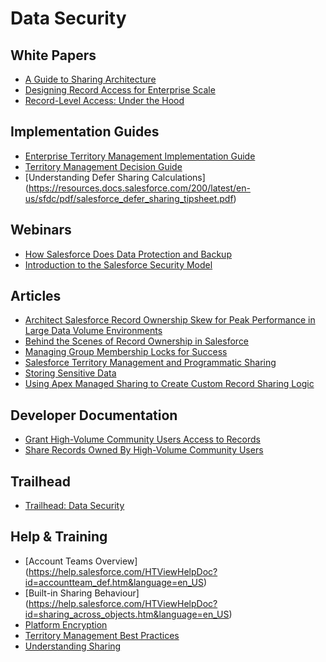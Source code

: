 # Data Security

## White Papers

* [A Guide to Sharing Architecture](http://resources.docs.salesforce.com/200/6/en-us/sfdc/pdf/sharing_architecture.pdf)
* [Designing Record Access for Enterprise Scale](https://resources.docs.salesforce.com/200/latest/en-us/sfdc/pdf/draes.pdf)
* [Record-Level Access: Under the Hood](https://resources.docs.salesforce.com/200/latest/en-us/sfdc/pdf/salesforce_record_access_under_the_hood.pdf)

## Implementation Guides

* [Enterprise Territory Management Implementation Guide](http://resources.docs.salesforce.com/200/12/en-us/sfdc/pdf/salesforce_implementing_territory_mgmt2_guide.pdf) 
* [Territory Management Decision Guide](https://resources.docs.salesforce.com/sfdc/pdf/tm_decision_guide.pdf)
* [Understanding Defer Sharing Calculations] (https://resources.docs.salesforce.com/200/latest/en-us/sfdc/pdf/salesforce_defer_sharing_tipsheet.pdf)

## Webinars

* [How Salesforce Does Data Protection and Backup](https://www.youtube.com/watch?v=VPwIeGJ3fQY)
* [Introduction to the Salesforce Security Model](https://www.youtube.com/watch?v=c1ccSXlVjXk)

## Articles
* [Architect Salesforce Record Ownership Skew for Peak Performance in Large Data Volume Environments](https://developer.salesforce.com/blogs/engineering/2012/06/architect-salesforce-record-ownership-skew-for-peak-performance-in-large-data-volume-environments.html)
* [Behind the Scenes of Record Ownership in Salesforce](https://developer.salesforce.com/blogs/engineering/2013/10/behind-the-scenes-of-record-ownership-in-salesforce.html)
* [Managing Group Membership Locks for Success](https://developer.salesforce.com/blogs/engineering/2012/09/%E2%80%9Cgroup-membership-operation-already-in-progress%E2%80%9D-%E2%80%93-managing-group-membership-locks-for-success.html)
* [Salesforce Territory Management and Programmatic Sharing](https://developer.salesforce.com/blogs/engineering/2013/03/salesforce-territory-management-and-programmatic-sharing.html)
* [Storing Sensitive Data](https://developer.salesforce.com/page/Secure_Coding_Storing_Secrets)
* [Using Apex Managed Sharing to Create Custom Record Sharing Logic](https://developer.salesforce.com/page/Using_Apex_Managed_Sharing_to_Create_Custom_Record_Sharing_Logic)

## Developer Documentation

* [Grant High-Volume Community Users Access to Records](https://developer.salesforce.com/docs/atlas.en-us.salesforce_communities_implementation.meta/salesforce_communities_implementation/networks_setting_light_users.htm)
* [Share Records Owned By High-Volume Community Users](https://developer.salesforce.com/docs/atlas.en-us.salesforce_communities_implementation.meta/salesforce_communities_implementation/networks_sharing_light_users.htm)

## Trailhead

* [Trailhead: Data Security](https://developer.salesforce.com/trailhead/en/module/data_security)

## Help & Training

* [Account Teams Overview] (https://help.salesforce.com/HTViewHelpDoc?id=accountteam_def.htm&language=en_US)
* [Built-in Sharing Behaviour] (https://help.salesforce.com/HTViewHelpDoc?id=sharing_across_objects.htm&language=en_US)
* [Platform Encryption](https://help.salesforce.com/HTViewHelpDoc?id=security_pe_overview.htm)
* [Territory Management Best Practices](http://help.salesforce.com/HTViewSolution?id=000220119&language=en_US)
* [Understanding Sharing](https://developer.salesforce.com/docs/atlas.en-us.apexcode.meta/apexcode/apex_bulk_sharing_understanding.htm)
